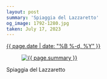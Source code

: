 ```yaml
---
layout: post
summary: 'Spiaggia del Lazzaretto'
og_image: 1792-1280.jpg
taken: July 17, 2023
---
```


<div class="post">
 <time>
  <a href="/1792">
   {{ page.date | date: "%B %-d, %Y" }}
  </a>
 </time>
 <a href="/1792">
  <figure data-taken="7/17/2023">
   <img alt="{{ page.summary }}" sizes="(min-width: 700px) 50vw, calc(100vw - 2rem)" src="{{ site.assets_url }}/1792-640.jpg" srcset="{{ site.assets_url }}/1792-320.jpg 320w, {{ site.assets_url }}/1792-640.jpg 640w, {{ site.assets_url }}/1792-960.jpg 960w, {{ site.assets_url }}/1792-1280.jpg 1280w"/>
  </figure>
 </a>
 <span>
  Spiaggia del Lazzaretto
 </span>
</div>
